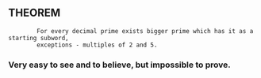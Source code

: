 ## THEOREM
            For every decimal prime exists bigger prime which has it as a starting subword,
            exceptions - multiples of 2 and 5.
### Very easy to see and to believe, but impossible to prove.